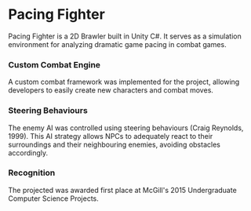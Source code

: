 # Pacing Fighter

Pacing Fighter is a 2D Brawler built in Unity C#. It serves as a simulation environment for analyzing dramatic game pacing in combat games.

### Custom Combat Engine

A custom combat framework was implemented for the project, allowing developers to easily create new characters and combat moves.

### Steering Behaviours

The enemy AI was controlled using steering behaviours (Craig Reynolds, 1999). This AI strategy allows NPCs to adequately react to their surroundings and their neighbouring enemies, avoiding obstacles accordingly.

### Recognition
The projected was awarded first place at McGill's 2015 Undergraduate Computer Science Projects.

